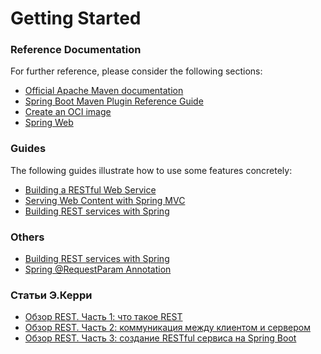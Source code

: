 # Getting Started

### Reference Documentation

For further reference, please consider the following sections:

* [Official Apache Maven documentation](https://maven.apache.org/guides/index.html)
* [Spring Boot Maven Plugin Reference Guide](https://docs.spring.io/spring-boot/docs/2.4.5/maven-plugin/reference/html/)
* [Create an OCI image](https://docs.spring.io/spring-boot/docs/2.4.5/maven-plugin/reference/html/#build-image)
* [Spring Web](https://docs.spring.io/spring-boot/docs/2.4.5/reference/htmlsingle/#boot-features-developing-web-applications)

### Guides

The following guides illustrate how to use some features concretely:

* [Building a RESTful Web Service](https://spring.io/guides/gs/rest-service/)
* [Serving Web Content with Spring MVC](https://spring.io/guides/gs/serving-web-content/)
* [Building REST services with Spring](https://spring.io/guides/tutorials/bookmarks/)

### Others

* [Building REST services with Spring](https://spring.io/guides/tutorials/rest/)
* [Spring @RequestParam Annotation](https://www.baeldung.com/spring-request-param)

### Статьи Э.Керри
* [Обзор REST. Часть 1: что такое REST](https://javarush.ru/groups/posts/2486-obzor-rest-chastjh-1-chto-takoe-rest)
* [Обзор REST. Часть 2: коммуникация между клиентом и сервером](https://javarush.ru/groups/posts/2487-obzor-rest-chastjh-2-kommunikacija-mezhdu-klientom-i-serverom-)
* [Обзор REST. Часть 3: создание RESTful сервиса на Spring Boot](https://javarush.ru/groups/posts/2488-obzor-rest-chastjh-3-sozdanie-restful-servisa-na-spring-boot)

